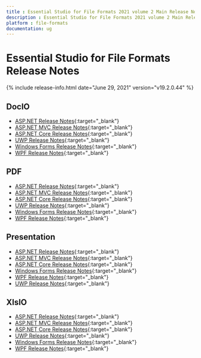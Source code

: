 ```yaml
---
title : Essential Studio for File Formats 2021 volume 2 Main Release Notes  
description : Essential Studio for File Formats 2021 volume 2 Main Release Notes  
platform : file-formats
documentation: ug
---
```


# Essential Studio for File Formats  Release Notes  

{% include release-info.html date="June 29, 2021" version="v19.2.0.44" %} 

## DocIO

* [ASP.NET Release Notes](/aspnet/release-notes/v19.2.0.44#docio){:target="_blank"}
* [ASP.NET MVC Release Notes](/aspnetmvc/release-notes/v19.2.0.44#docio){:target="_blank"}
* [ASP.NET Core Release Notes](/aspnet-core/release-notes/v19.2.0.44#docio){:target="_blank"}
* [UWP Release Notes](/uwp/release-notes/v19.2.0.44#docio){:target="_blank"}
* [Windows Forms Release Notes](/windowsforms/release-notes/v19.2.0.44#docio){:target="_blank"}
* [WPF Release Notes](/wpf/release-notes/v19.2.0.44#docio){:target="_blank"}


## PDF

* [ASP.NET Release Notes](/aspnet/release-notes/v19.2.0.44#pdf){:target="_blank"}
* [ASP.NET MVC Release Notes](/aspnetmvc/release-notes/v19.2.0.44#pdf){:target="_blank"}
* [ASP.NET Core Release Notes](/aspnet-core/release-notes/v19.2.0.44#pdf){:target="_blank"}
* [UWP Release Notes](/uwp/release-notes/v19.2.0.44#pdf){:target="_blank"}
* [Windows Forms Release Notes](/windowsforms/release-notes/v19.2.0.44#pdf){:target="_blank"}
* [WPF Release Notes](/wpf/release-notes/v19.2.0.44#pdf){:target="_blank"}


## Presentation

* [ASP.NET Release Notes](/aspnet/release-notes/v19.2.0.44#presentation){:target="_blank"}
* [ASP.NET MVC Release Notes](/aspnetmvc/release-notes/v19.2.0.44#presentation){:target="_blank"}
* [ASP.NET Core Release Notes](/aspnet-core/release-notes/v19.2.0.44#presentation){:target="_blank"}
* [Windows Forms Release Notes](/windowsforms/release-notes/v19.2.0.44#presentation){:target="_blank"}
* [WPF Release Notes](/wpf/release-notes/v19.2.0.44#presentation){:target="_blank"}
* [UWP Release Notes](/uwp/release-notes/v19.2.0.44#presentation){:target="_blank"}


## XlsIO

* [ASP.NET Release Notes](/aspnet/release-notes/v19.2.0.44#xlsio){:target="_blank"}
* [ASP.NET MVC Release Notes](/aspnetmvc/release-notes/v19.2.0.44#xlsio){:target="_blank"}
* [ASP.NET Core Release Notes](/aspnet-core/release-notes/v19.2.0.44#xlsio){:target="_blank"}
* [UWP Release Notes](/uwp/release-notes/v19.2.0.44#xlsio){:target="_blank"}
* [Windows Forms Release Notes](/windowsforms/release-notes/v19.2.0.44#xlsio){:target="_blank"}
* [WPF Release Notes](/wpf/release-notes/v19.2.0.44#xlsio){:target="_blank"}